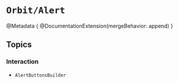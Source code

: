 # ``Orbit/Alert``

@Metadata {
    @DocumentationExtension(mergeBehavior: append)
}

## Topics

### Interaction

- ``AlertButtonsBuilder``
